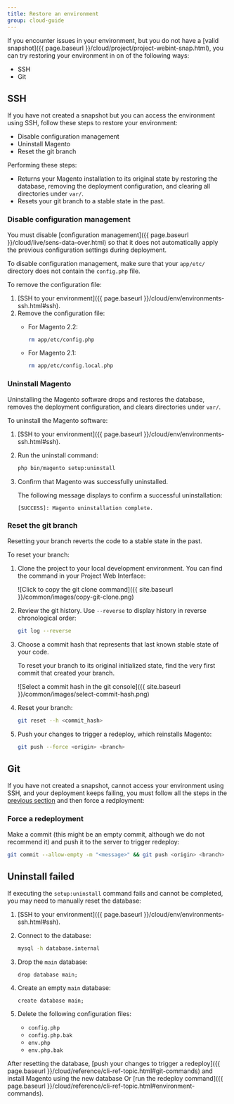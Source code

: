 ```yaml
---
title: Restore an environment
group: cloud-guide
---
```


If you encounter issues in your environment, but you do not have a [valid snapshot]({{ page.baseurl }}/cloud/project/project-webint-snap.html), you can try restoring your environment in on of the following ways:

-  SSH
-  Git

## SSH

If you have not created a snapshot but you can access the environment using SSH, follow these steps to restore your environment:

-  Disable configuration management
-  Uninstall Magento  
-  Reset the git branch

Performing these steps:

-  Returns your Magento installation to its original state by restoring the database, removing the deployment configuration, and clearing all directories under `var/`.
-  Resets your git branch to a stable state in the past.

### Disable configuration management

You must disable [configuration management]({{ page.baseurl }}/cloud/live/sens-data-over.html) so that it does not automatically apply the previous configuration settings during deployment.

To disable configuration management, make sure that your `app/etc/` directory does not contain the `config.php` file.

To remove the configuration file:

1. [SSH to your environment]({{ page.baseurl }}/cloud/env/environments-ssh.html#ssh).
1. Remove the configuration file:
   -  For Magento 2.2:

      ```bash
      rm app/etc/config.php
      ```

   -  For Magento 2.1:

      ```bash
      rm app/etc/config.local.php
      ```

### Uninstall Magento

Uninstalling the Magento software drops and restores the database, removes the deployment configuration, and clears directories under `var/`.

To uninstall the Magento software:

1. [SSH to your environment]({{ page.baseurl }}/cloud/env/environments-ssh.html#ssh).
1. Run the uninstall command:

   ```bash
   php bin/magento setup:uninstall
   ```

1. Confirm that Magento was successfully uninstalled.

   The following message displays to confirm a successful uninstallation:

   ```terminal
   [SUCCESS]: Magento uninstallation complete.
   ```

### Reset the git branch

Resetting your branch reverts the code to a stable state in the past.

To reset your branch:

1. Clone the project to your local development environment. You can find the command in your Project Web Interface:  

   ![Click to copy the git clone command]({{ site.baseurl }}/common/images/copy-git-clone.png)

1. Review the git history. Use `--reverse` to display history in reverse chronological order:

   ```bash
   git log --reverse
   ```

1. Choose a commit hash that represents that last known stable state of your code.

   To reset your branch to its original initialized state, find the very first commit that created your branch.

   ![Select a commit hash in the git console]({{ site.baseurl }}/common/images/select-commit-hash.png)

1. Reset your branch:

   ```bash
   git reset --h <commit_hash>
   ```

1. Push your changes to trigger a redeploy, which reinstalls Magento:

   ```bash
   git push --force <origin> <branch>
   ```

## Git

If you have not created a snapshot, cannot access your environment using SSH, and your deployment keeps failing, you must follow all the steps in the [previous section](#ssh) and then force a redployment:

### Force a redeployment

Make a commit (this might be an empty commit, although we do not recommend it) and push it to the server to trigger redeploy:

```bash
git commit --allow-empty -m "<message>" && git push <origin> <branch>
```

## Uninstall failed

If executing the `setup:uninstall` command fails and cannot be completed, you may need to manually reset the database:

1. [SSH to your environment]({{ page.baseurl }}/cloud/env/environments-ssh.html#ssh).
1. Connect to the database:

   ```bash
   mysql -h database.internal
   ```

1. Drop the `main` database:

   ```shell
   drop database main;
   ```

1. Create an empty `main` database:

   ```shell
   create database main;
   ```

1. Delete the following configuration files:

   -  `config.php`
   -  `config.php.bak`
   -  `env.php`
   -  `env.php.bak`

After resetting the database, [push your changes to trigger a redeploy]({{ page.baseurl }}/cloud/reference/cli-ref-topic.html#git-commands) and install Magento using the new database Or [run the redeploy command]({{ page.baseurl }}/cloud/reference/cli-ref-topic.html#environment-commands).

